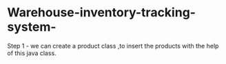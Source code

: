 # Warehouse-inventory-tracking-system-
Step 1 - we can create a product class ,to insert the products with the help of this java class.
